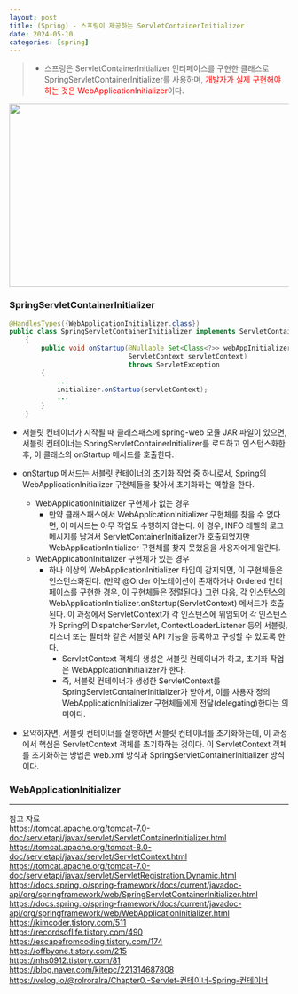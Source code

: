 ```yaml
---
layout: post
title: (Spring) - 스프링이 제공하는 ServletContainerInitializer 
date: 2024-05-10
categories: [spring]
---
```


> - 스프링은 ServletContainerInitializer 인터페이스를 구현한 클래스로 SpringServletContainerInitializer를 사용하며, <span style="color:red">개발자가 실제 구현해야 하는 것은 WebApplicationInitializer</span>이다.
<center><img src="https://github.com/LeeJae-H/LeeJae-H.github.io/assets/122717063/af7f09d3-6061-4fc2-8124-73fdde2cb87c" width="700" height="330"></center>

### SpringServletContainerInitializer
```java
@HandlesTypes({WebApplicationInitializer.class})
public class SpringServletContainerInitializer implements ServletContainerInitializer 
    {
        public void onStartup(@Nullable Set<Class<?>> webAppInitializerClasses, 
                              ServletContext servletContext) 
                              throws ServletException 
        {
            ...
            initializer.onStartup(servletContext);
            ...
        }
    }
```
- 서블릿 컨테이너가 시작될 때 클래스패스에 spring-web 모듈 JAR 파일이 있으면, 서블릿 컨테이너는 SpringServletContainerInitializer를 로드하고 인스턴스화한 후, 이 클래스의 onStartup 메서드를 호출한다. 
- onStartup 메서드는 서블릿 컨테이너의 초기화 작업 중 하나로서, Spring의 WebApplicationInitializer 구현체들을 찾아서 초기화하는 역할을 한다.
    - WebApplicationInitializer 구현체가 없는 경우
        - 만약 클래스패스에서 WebApplicationInitializer 구현체를 찾을 수 없다면, 이 메서드는 아무 작업도 수행하지 않는다. 이 경우, INFO 레벨의 로그 메시지를 남겨서 ServletContainerInitializer가 호출되었지만 WebApplicationInitializer 구현체를 찾지 못했음을 사용자에게 알린다.
    - WebApplicationInitializer 구현체가 있는 경우
        - 하나 이상의 WebApplicationInitializer 타입이 감지되면, 이 구현체들은 인스턴스화된다. (만약 @Order 어노테이션이 존재하거나 Ordered 인터페이스를 구현한 경우, 이 구현체들은 정렬된다.) 그런 다음, 각 인스턴스의 WebApplicationInitializer.onStartup(ServletContext) 메서드가 호출된다. 이 과정에서 ServletContext가 각 인스턴스에 위임되어 각 인스턴스가 Spring의 DispatcherServlet, ContextLoaderListener 등의 서블릿, 리스너 또는 필터와 같은 서블릿 API 기능을 등록하고 구성할 수 있도록 한다. 
            - ServletContext 객체의 생성은 서블릿 컨테이너가 하고, 초기화 작업은 WebApplcationInitializer가 한다.
            - 즉, 서블릿 컨테이너가 생성한 ServletContext를 SpringServletContainerInitializer가 받아서, 이를 사용자 정의 WebApplicationInitializer 구현체들에게 전달(delegating)한다는 의미이다.

- 요약하자면, 서블릿 컨테이너를 실행하면 서블릿 컨테이너를 초기화하는데, 이 과정에서 핵심은 ServletContext 객체를 초기화하는 것이다. 이 ServletContext 객체를 초기화하는 방법은 web.xml 방식과 SpringServletContainerInitializer 방식이다.


### WebApplicationInitializer



---
참고 자료  
https://tomcat.apache.org/tomcat-7.0-doc/servletapi/javax/servlet/ServletContainerInitializer.html  
https://tomcat.apache.org/tomcat-8.0-doc/servletapi/javax/servlet/ServletContext.html  
https://tomcat.apache.org/tomcat-7.0-doc/servletapi/javax/servlet/ServletRegistration.Dynamic.html  
https://docs.spring.io/spring-framework/docs/current/javadoc-api/org/springframework/web/SpringServletContainerInitializer.html  
https://docs.spring.io/spring-framework/docs/current/javadoc-api/org/springframework/web/WebApplicationInitializer.html  
https://kimcoder.tistory.com/511  
https://recordsoflife.tistory.com/490  
https://escapefromcoding.tistory.com/174  
https://offbyone.tistory.com/215  
https://nhs0912.tistory.com/81  
https://blog.naver.com/kitepc/221314687808  
https://velog.io/@rolroralra/Chapter0.-Servlet-컨테이너-Spring-컨테이너  

